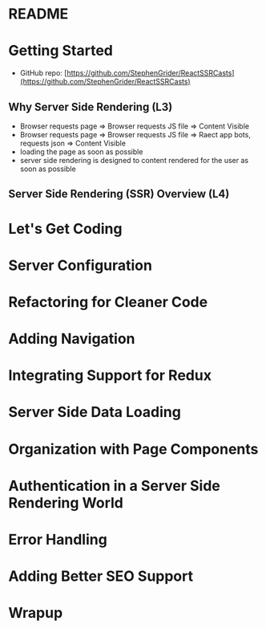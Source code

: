 # README

# Getting Started
- GitHub repo: [https://github.com/StephenGrider/ReactSSRCasts](https://github.com/StephenGrider/ReactSSRCasts)

## Why Server Side Rendering (L3)
- Browser requests page => Browser requests JS file => Content Visible
- Browser requests page => Browser requests JS file => Raect app bots, requests json => Content Visible
- loading the page as soon as possible
- server side rendering is designed to content rendered for the user as soon as possible

## Server Side Rendering (SSR) Overview (L4)

[logo]: https://github.com/adam-p/markdown-here/raw/master/src/common/images/icon48.png "Logo Title Text 2"


# Let's Get Coding

# Server Configuration

# Refactoring for Cleaner Code

# Adding Navigation

# Integrating Support for Redux

# Server Side Data Loading

# Organization with Page Components

# Authentication in a Server Side Rendering World

# Error Handling

# Adding Better SEO Support

# Wrapup



